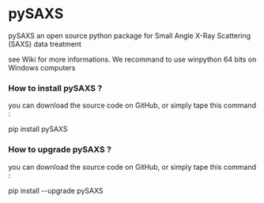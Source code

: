 # pySAXS
pySAXS an open source python package for Small Angle X-Ray Scattering (SAXS) data treatment

see Wiki for more informations.
We recommand to use winpython 64 bits on Windows computers

### How to install pySAXS  ? ###
you can download the source code on GitHub, or simply tape this command :

pip install pySAXS

### How to upgrade pySAXS ? ###
you can download the source code on GitHub, or simply tape this command :

pip install --upgrade pySAXS

